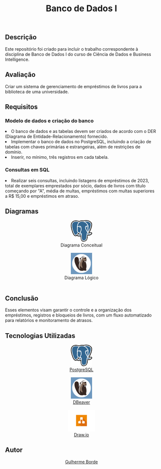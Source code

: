 <!DOCTYPE html>
<html

<body>
  <h1 align="center">Banco de Dados I</h1>
</br>
  <h2>Descrição</h2>
Este repositório foi criado para incluir o trabalho correspondente à disciplina de Banco de Dados I do curso de Ciência de Dados e Business Intelligence. 

 <h2>Avaliação</h2>
Criar um sistema de gerenciamento de empréstimos de livros para a biblioteca de uma universidade.

<h2>Requisitos</h2>
<h3>Modelo de dados e criação do banco</h3>
  <li>O banco de dados e as tabelas devem ser criados de acordo com o DER (Diagrama de Entidade-Relacionamento) fornecido.</li>
  <li>Implementar o banco de dados no PostgreSQL, incluindo a criação de tabelas com chaves primárias e estrangeiras, além de restrições de domínio.</li>
  <li>Inserir, no mínimo, três registros em cada tabela.</li>

<h3>Consultas em SQL</h3>
  <li>Realizar seis consultas, incluindo listagens de empréstimos de 2023, total de exemplares emprestados por sócio, dados de livros com título começando por "A", média de multas, empréstimos com multas superiores a R$ 15,00 e empréstimos em atraso.</li>  

   <h2>Diagramas</h2>
  <div align="center">
   <img src="https://github.com/bordeguilherme/Database_BI/blob/main/Imagens%20Readme/Postgresql_elephant.svg.png" height="70" width="70">
    </br>
    Diagrama Conceitual
   </div>
  </br>
   <div align="center">
   <img src="https://github.com/bordeguilherme/Database_BI/blob/main/Imagens%20Readme/dbeaver-logo-E07205C498-seeklogo.com.png" height="70" width="70">
    </br>
   Diagrama Lógico
   </div>
  </br>

<h2>Conclusão</h2>
Esses elementos visam garantir o controle e a organização dos empréstimos, registros e bloqueios de livros, com um fluxo automatizado para relatórios e monitoramento de atrasos.

  <h2>Tecnologias Utilizadas</h2>
  <div align="center">
   <img src="https://github.com/bordeguilherme/Database_BI/blob/main/Imagens%20Readme/Postgresql_elephant.svg.png" height="70" width="70">
    </br>
    <a href="https://www.postgresql.org/docs/">PostgreSQL</a>
   </div>
  </br>
   <div align="center">
   <img src="https://github.com/bordeguilherme/Database_BI/blob/main/Imagens%20Readme/dbeaver-logo-E07205C498-seeklogo.com.png" height="70" width="70">
    </br>
    <a href="https://dbeaver.com/docs/dbeaver/">DBeaver</a>
   </div>
  </br>
   <div align="center">
   <img src="https://github.com/bordeguilherme/Database_BI/blob/main/Imagens%20Readme/base-for-round-logos%403x.png" height="70" width="90">
    </br>
    <a href="https://www.drawio.com/doc/">Draw.io</a>
   </div>


<h2>Autor</h2>  
<div align="center">
<a href="https://github.com/bordeguilherme">Gulherme Borde</a>
  </div>
